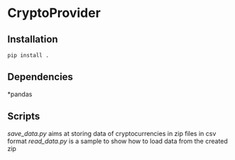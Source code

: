# CryptoProvider

## Installation

```
pip install .
```
## Dependencies

*pandas

## Scripts

*save_data.py* aims at storing data of cryptocurrencies in zip files in csv format
*read_data.py* is a sample to show how to load data from the created zip
